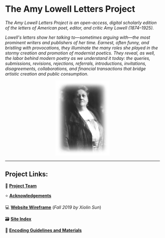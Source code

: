 # The Amy Lowell Letters Project

_The Amy Lowell Letters Project is an open-access, digital scholarly edition of the letters of American poet, editor, and critic Amy Lowell (1874–1925)._

_Lowell's letters show her talking to—sometimes arguing with—the most prominent writers and publishers of her time. Earnest, often funny, and bristling with provocations, they illuminate the many roles she played in the stormy creation and promotion of modernist poetics. They reveal, as well, the labor behind modern poetry as we understand it today: the queries, submissions, revisions, rejections, referrals, introductions, invitations, disagreements, collaborations, and financial transactions that bridge artistic creation and public consumption._
<p align="center"> <img src="https://github.com/MelissaBradshaw/ALLP/blob/master/WIKIandREADMEmaterials/lowell.png" width="35%" height="35%">
  
--- 
  
</p>

## Project Links:

:dancers: **[Project Team](https://github.com/MelissaBradshaw/ALLP/wiki/Project-Team)**

:star: **[Acknowledgements](https://github.com/MelissaBradshaw/ALLP/wiki/Acknowledgements)**

:computer: **[Website Wireframe](https://vhmy7z.axshare.com/home.html)** (_Fall 2019 by Xiolin Sun_)

:card_file_box: **[Site Index](https://github.com/MelissaBradshaw/ALLP/tree/master/siteIndex)**

:symbols: **[Encoding Guidelines and Materials](https://github.com/MelissaBradshaw/ALLP/tree/master/encoding)**
